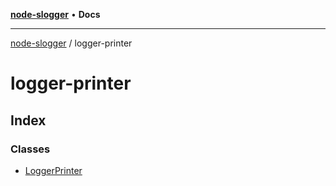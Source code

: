 [**node-slogger**](../index.md) • **Docs**

***

[node-slogger](../modules.md) / logger-printer

# logger-printer

## Index

### Classes

- [LoggerPrinter](classes/LoggerPrinter.md)
